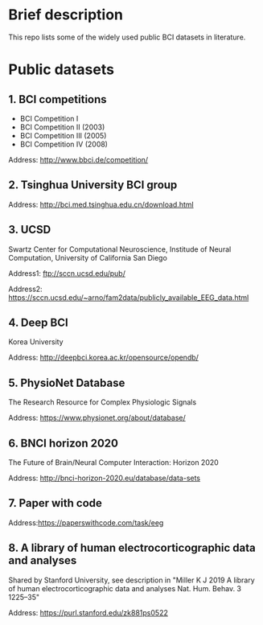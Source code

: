 # Brief description
This repo lists some of the widely used public BCI datasets in literature. 

# Public datasets
## 1. BCI competitions
- BCI Competition I
- BCI Competition II (2003)
- BCI Competition III (2005)
- BCI Competition IV (2008)

Address: http://www.bbci.de/competition/
## 2. Tsinghua University BCI group

Address: http://bci.med.tsinghua.edu.cn/download.html
## 3. UCSD
Swartz Center for Computational Neuroscience, Institude of Neural Computation,
University of California San Diego

Address1: ftp://sccn.ucsd.edu/pub/

Address2: https://sccn.ucsd.edu/~arno/fam2data/publicly_available_EEG_data.html
## 4. Deep BCI
Korea University

Address: http://deepbci.korea.ac.kr/opensource/opendb/
## 5. PhysioNet Database
The Research Resource for Complex Physiologic Signals

Address: https://www.physionet.org/about/database/
## 6.  BNCI horizon 2020
The Future of Brain/Neural Computer Interaction: Horizon 2020

Address: http://bnci-horizon-2020.eu/database/data-sets
## 7. Paper with code

Address:https://paperswithcode.com/task/eeg

## 8. A library of human electrocorticographic data and analyses
Shared by Stanford University, see description in "Miller K J 2019 A library of human electrocorticographic
data and analyses Nat. Hum. Behav. 3 1225–35"

Address: https://purl.stanford.edu/zk881ps0522


